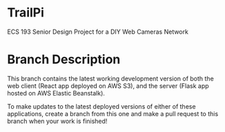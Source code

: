 # TrailPi
ECS 193 Senior Design Project for a DIY Web Cameras Network

# Branch Description
This branch contains the latest working development version of both the web client (React app deployed on AWS S3), 
and the server (Flask app hosted on AWS Elastic Beanstalk).

To make updates to the latest deployed versions of either of these applications, create a branch from this one 
and make a pull request to this branch when your work is finished!
